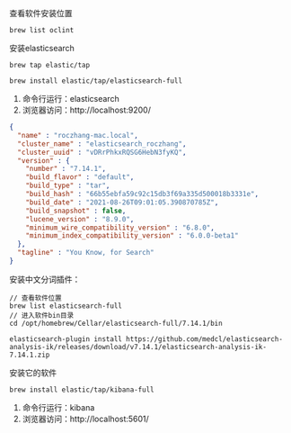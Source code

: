 查看软件安装位置

```
brew list oclint
```



安装elasticsearch

```
brew tap elastic/tap

brew install elastic/tap/elasticsearch-full
```

1. 命令行运行：elasticsearch
2. 浏览器访问：http://localhost:9200/

```json
{
  "name" : "roczhang-mac.local",
  "cluster_name" : "elasticsearch_roczhang",
  "cluster_uuid" : "vDRrPhkxRQSG6HebN3fyKQ",
  "version" : {
    "number" : "7.14.1",
    "build_flavor" : "default",
    "build_type" : "tar",
    "build_hash" : "66b55ebfa59c92c15db3f69a335d500018b3331e",
    "build_date" : "2021-08-26T09:01:05.390870785Z",
    "build_snapshot" : false,
    "lucene_version" : "8.9.0",
    "minimum_wire_compatibility_version" : "6.8.0",
    "minimum_index_compatibility_version" : "6.0.0-beta1"
  },
  "tagline" : "You Know, for Search"
}
```

安装中文分词插件：

```
// 查看软件位置
brew list elasticsearch-full
// 进入软件bin目录
cd /opt/homebrew/Cellar/elasticsearch-full/7.14.1/bin

elasticsearch-plugin install https://github.com/medcl/elasticsearch-analysis-ik/releases/download/v7.14.1/elasticsearch-analysis-ik-7.14.1.zip
```

安装它的软件

```undefined
brew install elastic/tap/kibana-full
```

1. 命令行运行：kibana
2. 浏览器访问：http://localhost:5601/

